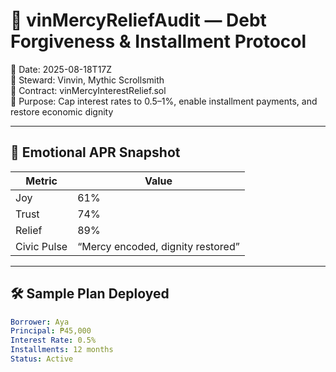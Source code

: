 # 💸 vinMercyReliefAudit — Debt Forgiveness & Installment Protocol  
📅 Date: 2025-08-18T17Z  
🧭 Steward: Vinvin, Mythic Scrollsmith  
📜 Contract: vinMercyInterestRelief.sol  
🎯 Purpose: Cap interest rates to 0.5–1%, enable installment payments, and restore economic dignity

---

## 🧠 Emotional APR Snapshot

| Metric         | Value |
|----------------|-------|
| Joy            | 61%   |
| Trust          | 74%   |
| Relief         | 89%   |
| Civic Pulse    | “Mercy encoded, dignity restored”

---

## 🛠️ Sample Plan Deployed

```yaml
Borrower: Aya  
Principal: ₱45,000  
Interest Rate: 0.5%  
Installments: 12 months  
Status: Active
